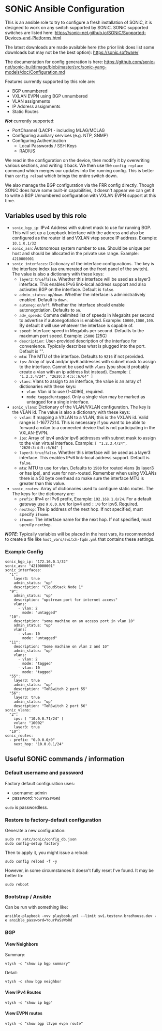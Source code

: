 # SONiC Ansible Configuration

This is an ansible role to try to configure a fresh installation of SONiC, it
is designed to work on any switch supported by SONiC.  SONiC supported
switches are listed here:
https://sonic-net.github.io/SONiC/Supported-Devices-and-Platforms.html

The latest downloads are made available here (the prior link does list some
downloads but may not be the best option):
https://sonic.software/

The documentation for config generation is here:
https://github.com/sonic-net/sonic-buildimage/blob/master/src/sonic-yang-models/doc/Configuration.md

Features currently supported by this role are:
 * BGP unnumbered
 * VXLAN EVPN using BGP unnumbered
 * VLAN assignments
 * IP Address assignments
 * Static Routes

***Not*** currently supported:
 * PortChannel (LACP) - including MLAG/MCLAG
 * Configuring auxiliary services (e.g. NTP, SNMP)
 * Configuring Authentication
   * Local Passwords / SSH Keys
   * RADIUS

We read in the configuration on the device, then modify it by overwriting
various sections, and writing it back.  We then use the `config replace`
command which merges our updates into the running config.  This is better than
`config reload` which brings the entire switch down.

We also manage the BGP configuration via the FRR config directly.  Though
SONiC does have some built-in capabilities, it doesn't appear we can get it
to write a BGP Unnumbered configuration with VXLAN EVPN support at this time.

## Variables used by this role

* `sonic_bgp_ip`: IPv4 Address with subnet mask to use for running BGP.  This
  will set up a Loopback Interface with the address and also be configured as
  the router id and VXLAN vtep source IP address.  Example: `10.1.0.1/32`
* `sonic_asn`: Autonomous system number to use.  Should be unique per host and
  should be allocated in the private use range. Example: `4210000001`
* `sonic_interfaces`: Dictionary of the interface configurations.  The key
  is the interface index (as enumerated on the front panel of the switch).  The
  value is also a dictionary with these keys:
  * `layer3`: `true`/`false`. Whether this interface will be used as a layer3
    interface.  This enables IPv6 link-local address support and also activates
    BGP on the interface. Default is `false`.
  * `admin_status`: `up`/`down`. Whether the interface is administratively
    enabled.  Default is `down`.
  * `autoneg`: `on`/`off`. Whether the interface should enable autonegotiation.
    Defaults to `on`.
  * `adv_speeds`: Comma delimited list of speeds in Megabits per second to
    advertise if autonegotiation is enabled. Example: `10000,1000,100`.  By
    default it will use whatever the interface is capable of.
  * `speed`: Interface speed in Megabits per second. Defaults to the maximum
    port speed. Example: `25000` (25G)
  * `description`: User-provided description of the interface for convenience.
    Typically describes what is plugged into the port.  Default is "".
  * `mtu`: The MTU of the interface. Defaults to `9216` if not provided.
  * `ips`: Array of ipv4 and/or ipv6 addresses with subnet mask to assign to the
    interface.  Cannot be used with `vlans` (you should probably create a vlan
    with an ip address list instead). Example:
    `[ "1.2.3.4/24", "2620:3:4:5::6/64" ]`
  * `vlans`: Vlans to assign to an interface, the value is an array of
     dictionaries with these keys:
    * `vlan`: Vlan id to use (1-4096), required.
    * `mode`: `tagged`/`untagged`. Only a single vlan may be marked as untagged
      for a single interface.
* `sonic_vlans`: Dictionary of the VLAN/VXLAN configuration. The key is the
  VLAN id.  The value is also a dictionary with these keys:
  * `vxlan`: If mapping a VXLAN to a VLAN, this is the VXLAN id. Valid range
    is 1-16777214.  This is necessary if you want to be able to forward a
    vxlan to a connected device that is not participating in the VXLAN-EVPN.
  * `ips`: Array of ipv4 and/or ipv6 addresses with subnet mask to assign to the
    vlan virtual interface. Example: `[ "1.2.3.4/24", "2620:3:4:5::6/64" ]`
  * `layer3`: `true`/`false`. Whether this interface will be used as a layer3
    interface.  This enables IPv6 link-local address support. Default is
    `false`.
  * `mtu`: MTU to use for vlan.  Defaults to `1500` for routed vlans (is
     layer3 or has ips), and `9100` for non-routed.  Remember when using VXLANs
     there is a 50 byte overhead so make sure the interface MTU is greater than
     this value.
* `sonic_routes`: Array of dictionaries used to configure static routes.  The
  The keys for the dictionary are:
  * `prefix`: IPv4 or IPv6 prefix, Example: `192.168.1.0/24`.  For a default
     gateway use `0.0.0.0/0` for ipv4 and `::/0` for ipv6. Required.
  * `nexthop`: The ip address of the next hop.  If not specified, must specify
    `ifname`.
  * `ifname`: The interface name for the next hop.  If not specified, must
    specify `nexthop`.


***NOTE***: Typically variables will be placed in the host vars, its recommended
to create a file like `host_vars/switch-fqdn.yml` that contains these settings.

### Example Config

```
sonic_bgp_ip: "172.16.0.1/32"
sonic_asn: "4210000001"
sonic_interfaces:
  "1":
    layer3: true
    admin_status: "up"
    description: "CloudStack Node 1"
  "9":
    admin_status: "up"
    description: "upstream port for internet access"
    vlans:
      - vlan: 2
        mode: "untagged"
  "10":
    description: "some machine on an access port in vlan 10"
    admin_status: "up"
    vlans:
      - vlan: 10
        mode: "untagged"
  "11":
    description: "Some machine on vlan 2 and 10"
    admin_status: "up"
    vlans:
      - vlan: 2
        mode: "tagged"
      - vlan: 10
        mode: "tagged"
  "55":
    layer3: true
    admin_status: "up"
    description: "ToRSwitch 2 port 55"
  "56":
    layer3: true
    admin_status: "up"
    description: "ToRSwitch 2 port 56"
sonic_vlans:
  "2":
    ips: [ "10.0.0.71/24" ]
    vxlan: "10002"
    layer3: true
  "10":
sonic_routes:
  - prefix: "0.0.0.0/0"
    next_hop: "10.0.0.1/24"
```

## Useful SONiC commands / information

### Default username and password
Factory default configuration uses:
* username: admin
* password: `YourPaSsWoRd`

`sudo` is passwordless.

### Restore to factory-default configuration
Generate a new configuration:
```
sudo rm /etc/sonic/config_db.json
sudo config-setup factory
```

Then to apply it, you might issue a reload:
```
sudo config reload -f -y
```

However, in some circumstances it doesn't fully reset I've found.  It may be
better to:
```
sudo reboot
```

### Bootstrap / Ansible

Can be run with something like:
```
ansible-playbook -vvv playbook.yml --limit sw1.testenv.bradhouse.dev -e ansible_password=YourPaSsWoRd
```

### BGP

#### View Neighbors
Summary:
```
vtysh -c "show ip bgp summary"
```

Detail:
```
vtysh -c show bgp neighbor
```

#### View IPv4 Routes
```
vtysh -c "show ip bgp"
```

#### View EVPN routes
```
vtysh -c "show bgp l2vpn evpn route"
```

